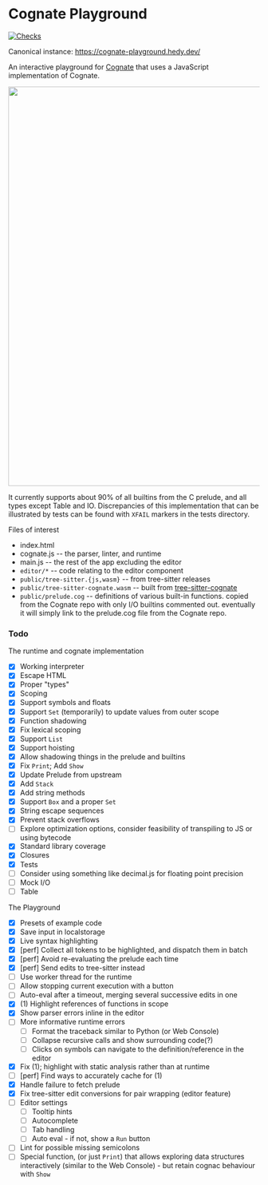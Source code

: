 # Cognate Playground

[![Checks](https://github.com/hedyhli/cognate-playground/actions/workflows/checks.yml/badge.svg)](https://github.com/hedyhli/cognate-playground/actions/workflows/checks.yml)

Canonical instance: <https://cognate-playground.hedy.dev/>

An interactive playground for [Cognate](https://cognate-lang.github.io) that
uses a JavaScript implementation of Cognate.

<img src="https://raw.githubusercontent.com/hedyhli/cognate-playground/main/screenshot.png" width=800 />

It currently supports about 90% of all builtins from the C prelude, and all
types except Table and IO. Discrepancies of this implementation that can be
illustrated by tests can be found with `XFAIL` markers in the tests directory.

Files of interest
- index.html
- cognate.js -- the parser, linter, and runtime
- main.js -- the rest of the app excluding the editor
- `editor/*` -- code relating to the editor component
- `public/tree-sitter.{js,wasm}` -- from tree-sitter releases
- `public/tree-sitter-cognate.wasm` -- built from
  [tree-sitter-cognate](https://github.com/hedyhli/tree-sitter-cognate)
- `public/prelude.cog` -- definitions of various built-in functions. copied from the
  Cognate repo with only I/O builtins commented out. eventually it will simply
  link to the prelude.cog file from the Cognate repo.

### Todo

The runtime and cognate implementation
- [X] Working interpreter
- [X] Escape HTML
- [X] Proper "types"
- [X] Scoping
- [X] Support symbols and floats
- [X] Support `Set` (temporarily) to update values from outer scope
- [X] Function shadowing
- [X] Fix lexical scoping
- [X] Support `List`
- [X] Support hoisting
- [X] Allow shadowing things in the prelude and builtins
- [X] Fix `Print`; Add `Show`
- [X] Update Prelude from upstream
- [X] Add `Stack`
- [X] Add string methods
- [X] Support `Box` and a proper `Set`
- [X] String escape sequences
- [X] Prevent stack overflows
- [ ] Explore optimization options, consider feasibility of transpiling to JS or using bytecode
- [X] Standard library coverage
- [X] Closures
- [X] Tests
- [ ] Consider using something like decimal.js for floating point precision
- [ ] Mock I/O
- [ ] Table

The Playground
- [X] Presets of example code
- [X] Save input in localstorage
- [X] Live syntax highlighting
- [X] [perf] Collect all tokens to be highlighted, and dispatch them in batch
- [X] [perf] Avoid re-evaluating the prelude each time
- [X] [perf] Send edits to tree-sitter instead
- [ ] Use worker thread for the runtime
- [ ] Allow stopping current execution with a button
- [ ] Auto-eval after a timeout, merging several successive edits in one
- [X] (1) Highlight references of functions in scope
- [X] Show parser errors inline in the editor
- [ ] More informative runtime errors
  - [ ] Format the traceback similar to Python (or Web Console)
  - [ ] Collapse recursive calls and show surrounding code(?)
  - [ ] Clicks on symbols can navigate to the definition/reference in the editor
- [X] Fix (1); highlight with static analysis rather than at runtime
- [ ] [perf] Find ways to accurately cache for (1)
- [X] Handle failure to fetch prelude
- [X] Fix tree-sitter edit conversions for pair wrapping (editor feature)
- [ ] Editor settings
  - [ ] Tooltip hints
  - [ ] Autocomplete
  - [ ] Tab handling
  - [ ] Auto eval - if not, show a `Run` button
- [ ] Lint for possible missing semicolons
- [ ] Special function, (or just `Print`) that allows exploring data structures
  interactively (similar to the Web Console) - but retain cognac behaviour with
  `Show`